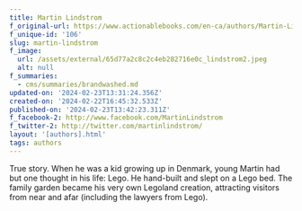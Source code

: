 ```yaml
---
title: Martin Lindstrom
f_original-url: https://www.actionablebooks.com/en-ca/authors/Martin-Lindstrom/
f_unique-id: '106'
slug: martin-lindstrom
f_image:
  url: /assets/external/65d77a2c8c2c4eb282716e0c_lindstrom2.jpeg
  alt: null
f_summaries:
  - cms/summaries/brandwashed.md
updated-on: '2024-02-23T13:31:24.356Z'
created-on: '2024-02-22T16:45:32.533Z'
published-on: '2024-02-23T13:42:23.311Z'
f_facebook-2: http://www.facebook.com/MartinLindstrom
f_twitter-2: http://twitter.com/martinlindstrom/
layout: '[authors].html'
tags: authors
---
```


True story. When he was a kid growing up in Denmark, young Martin had but one thought in his life: Lego. He hand-built and slept on a Lego bed. The family garden became his very own Legoland creation, attracting visitors from near and afar (including the lawyers from Lego).
